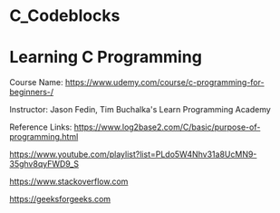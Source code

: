 # C_Codeblocks

# Learning C Programming

Course Name: https://www.udemy.com/course/c-programming-for-beginners-/

Instructor: Jason Fedin, Tim Buchalka's Learn Programming Academy

Reference Links:
https://www.log2base2.com/C/basic/purpose-of-programming.html

https://www.youtube.com/playlist?list=PLdo5W4Nhv31a8UcMN9-35ghv8qyFWD9_S

https://www.stackoverflow.com

https://geeksforgeeks.com
